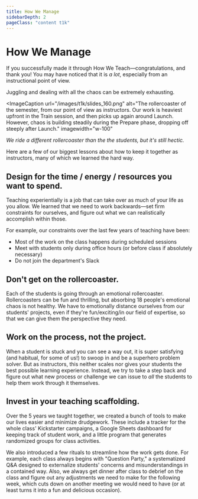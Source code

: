 ```yaml
---
title: How We Manage
sidebarDepth: 2
pageClass: "content t1k"
---
```


# How We Manage

If you successfully made it through How We Teach—congratulations, and thank you! You may have noticed that it is *a lot*, especially from an instructional point of view.

Juggling and dealing with all the chaos can be extremely exhausting.

<ImageCaption
 url="/images/t1k/slides_160.png"
 alt="The rollercoaster of the semester, from our point of view as instructors. Our work is heaviest upfront in the Train session, and then picks up again around Launch. However, chaos is building steadily during the Prepare phase, dropping off steeply after Launch."
 imagewidth="w-100"
 >

 *We ride a different rollercoaster than the the students, but it's still hectic.*

 </ImageCaption>

Here are a few of our biggest lessons about how to keep it together as instructors, many of which we learned the hard way.

## Design for the time / energy / resources you want to spend.

Teaching experientially is a job that can take over as much of your life as you allow. We learned that we need to work backwards—set firm constraints for ourselves, and figure out what we can realistically accomplish within those.

For example, our constraints over the last few years of teaching have been:

* Most of the work on the class happens during scheduled sessions
* Meet with students only during office hours (or before class if absolutely necessary)
* Do not join the department's Slack

## Don't get on the rollercoaster.

Each of the students is going through an emotional rollercoaster. Rollercoasters can be fun and thrilling, but absorbing 18 people's emotional chaos is not healthy. We have to emotionally distance ourselves from our students' projects, even if they're fun/exciting/in our field of expertise, so that we can give them the perspective they need.

## Work on the process, not the project.

When a student is stuck and you can see a way out, it is super satisfying (and habitual, for some of us!) to swoop in and be a superhero problem solver. But as instructors, this neither scales nor gives your students the best possible learning experience. Instead, we try to take a step back and figure out what new process or challenge we can issue to *all* the students to help them work through it themselves.

## Invest in your teaching scaffolding.

Over the 5 years we taught together, we created a bunch of tools to make our lives easier and minimize drudgework. These include a tracker for the whole class' Kickstarter campaigns, a Google Sheets dashboard for keeping track of student work, and a little program that generates randomized groups for class activities.

We also introduced a few rituals to streamline how the work gets done. For example, each class always begins with "Question Party," a systematized Q&A designed to externalize students' concerns and misunderstandings in a contained way. Also, we always get dinner after class to debrief on the class and figure out any adjustments we need to make for the following week, which cuts down on another meeting we would need to have (or at least turns it into a fun and delicious occasion).
